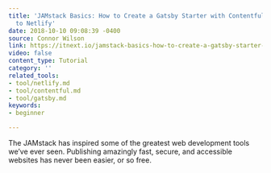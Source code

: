 ```yaml
---
title: 'JAMstack Basics: How to Create a Gatsby Starter with Contentful and Deploy
  to Netlify'
date: 2018-10-10 09:08:39 -0400
source: Connor Wilson
link: https://itnext.io/jamstack-basics-how-to-create-a-gatsby-starter-with-contentful-and-deploy-to-netlify-846354cc74bc
video: false
content_type: Tutorial
category: ''
related_tools:
- tool/netlify.md
- tool/contentful.md
- tool/gatsby.md
keywords:
- beginner

---
```

The JAMstack has inspired some of the greatest web development tools we’ve ever seen. Publishing amazingly fast, secure, and accessible websites has never been easier, or so free.